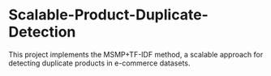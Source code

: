# Scalable-Product-Duplicate-Detection
This project implements the MSMP+TF-IDF method, a scalable approach for detecting duplicate products in e-commerce datasets.
